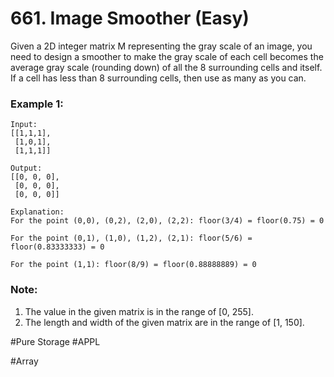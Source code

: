 # 661. Image Smoother (Easy)

Given a 2D integer matrix M representing the gray scale of an image, you need to design a smoother to make the gray scale of each cell becomes the average gray scale (rounding down) of all the 8 surrounding cells and itself. If a cell has less than 8 surrounding cells, then use as many as you can.

### Example 1:
```
Input:
[[1,1,1],
 [1,0,1],
 [1,1,1]]

Output:
[[0, 0, 0],
 [0, 0, 0],
 [0, 0, 0]]

Explanation:
For the point (0,0), (0,2), (2,0), (2,2): floor(3/4) = floor(0.75) = 0

For the point (0,1), (1,0), (1,2), (2,1): floor(5/6) = floor(0.83333333) = 0

For the point (1,1): floor(8/9) = floor(0.88888889) = 0
```

### Note:
1. The value in the given matrix is in the range of [0, 255].
2. The length and width of the given matrix are in the range of [1, 150].

#Pure Storage #APPL

#Array
